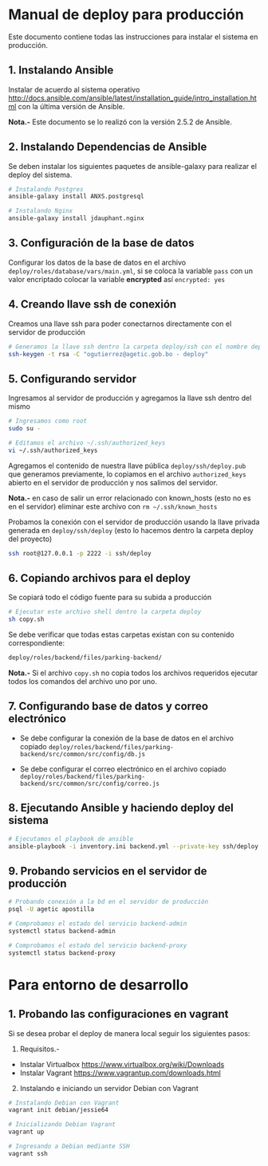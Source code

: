 # Manual de deploy para producción

Este documento contiene todas las instrucciones para instalar el sistema en producción.

## 1. Instalando Ansible

Instalar de acuerdo al sistema operativo http://docs.ansible.com/ansible/latest/installation_guide/intro_installation.html con la última versión de Ansible.

**Nota.-** Este documento se lo realizó con la versión 2.5.2 de Ansible.

## 2. Instalando Dependencias de Ansible

Se deben instalar los siguientes paquetes de ansible-galaxy para realizar el deploy del sistema.

``` bash
# Instalando Postgres
ansible-galaxy install ANXS.postgresql

# Instalando Nginx
ansible-galaxy install jdauphant.nginx
```

## 3. Configuración de la base de datos

Configurar los datos de la base de datos en el archivo `deploy/roles/database/vars/main.yml`, si se coloca la variable `pass` con un valor encriptado colocar la variable **encrypted** así `encrypted: yes`

## 4. Creando llave ssh de conexión

Creamos una llave ssh para poder conectarnos directamente con el servidor de producción

``` bash
# Generamos la llave ssh dentro la carpeta deploy/ssh con el nombre deploy
ssh-keygen -t rsa -C "ogutierrez@agetic.gob.bo - deploy"
```

## 5. Configurando servidor

Ingresamos al servidor de producción y agregamos la llave ssh dentro del mismo

``` bash
# Ingresamos como root
sudo su -

# Editamos el archivo ~/.ssh/authorized_keys
vi ~/.ssh/authorized_keys
```

Agregamos el contenido de nuestra llave pública `deploy/ssh/deploy.pub` que generamos previamente, lo copiamos en el archivo `authorized_keys` abierto en el servidor de producción y nos salimos del servidor.

**Nota.-** en caso de salir un error relacionado con known_hosts (esto no es en el servidor) eliminar este archivo con `rm ~/.ssh/known_hosts`

Probamos la conexión con el servidor de producción usando la llave privada generada en `deploy/ssh/deploy` (esto lo hacemos dentro la carpeta deploy del proyecto)

``` bash
ssh root@127.0.0.1 -p 2222 -i ssh/deploy
```

## 6. Copiando archivos para el deploy

Se copiará todo el código fuente para su subida a producción

``` bash
# Ejecutar este archivo shell dentro la carpeta deploy
sh copy.sh
```

Se debe verificar que todas estas carpetas existan con su contenido correspondiente:

``` bash
deploy/roles/backend/files/parking-backend/
```

**Nota.-** Si el archivo `copy.sh` no copia todos los archivos requeridos ejecutar todos los comandos del archivo uno por uno.

## 7. Configurando base de datos y correo electrónico

- Se debe configurar la conexión de la base de datos en el archivo copiado `deploy/roles/backend/files/parking-backend/src/common/src/config/db.js`

- Se debe configurar el correo electrónico en el archivo copiado `deploy/roles/backend/files/parking-backend/src/common/src/config/correo.js`

## 8. Ejecutando Ansible y haciendo deploy del sistema

``` bash
# Ejecutamos el playbook de ansible
ansible-playbook -i inventory.ini backend.yml --private-key ssh/deploy
```

## 9. Probando servicios en el servidor de producción

``` bash
# Probando conexión a la bd en el servidor de producción
psql -U agetic apostilla

# Comprobamos el estado del servicio backend-admin
systemctl status backend-admin

# Comprobamos el estado del servicio backend-proxy
systemctl status backend-proxy
```

# Para entorno de desarrollo

## 1. Probando las configuraciones en vagrant

Si se desea probar el deploy de manera local seguir los siguientes pasos:

1. Requisitos.-
- Instalar Virtualbox https://www.virtualbox.org/wiki/Downloads
- Instalar Vagrant https://www.vagrantup.com/downloads.html

2. Instalando e iniciando un servidor Debian con Vagrant

``` bash
# Instalando Debian con Vagrant
vagrant init debian/jessie64

# Inicializando Debian Vagrant
vagrant up

# Ingresando a Debian mediante SSH
vagrant ssh
```